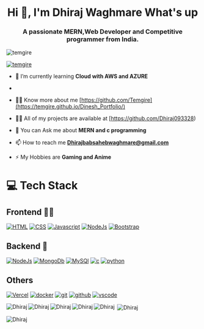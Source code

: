 <h1 align="center">Hi 👋, I'm Dhiraj Waghmare What's up</h1>
<h3 align="center">A passionate MERN,Web Developer and Competitive programmer from India.</h3>

<p align="left"> <img src="https://komarev.com/ghpvc/?username=temgire&label=Profile%20views&color=0e75b6&style=flat" alt="temgire" /> </p>

<p align="left"> <a href="https://github.com/ryo-ma/github-profile-trophy"><img src="https://github-profile-trophy.vercel.app/?username=temgire" alt="temgire" /></a> </p>

- 🌱 I’m currently learning **Cloud with AWS and AZURE**
- 

-  👨‍💻 Know more about me  [https://github.com/Temgire](https://temgire.github.io/Dinesh_Portfolio/)

- 👨‍💻 All of my projects are available at [https://github.com/Dhiraj093328)

- 💬 You can Ask me about **MERN and c programming**

- 📫 How to reach me **Dhirajbabsahebwaghmare@gmail.com**

- ⚡ My Hobbies are **Gaming and Anime**
# 💻 Tech Stack

## Frontend 🧑‍💻

[![HTML](https://skillicons.dev/icons?i=html&perline=3)](https://skillicons.dev)
[![CSS](https://skillicons.dev/icons?i=css&perline=3)](https://skillicons.dev)
[![Javascript](https://skillicons.dev/icons?i=javascript&perline=3)](https://skillicons.dev)
[![NodeJs](https://skillicons.dev/icons?i=nextjs&perline=3)](https://skillicons.dev)
[![Bootstrap](https://skillicons.dev/icons?i=bootstrap&perline=3)](https://skillicons.dev)

## Backend 🤕

[![NodeJs](https://skillicons.dev/icons?i=nodejs&perline=3)](https://skillicons.dev)
[![MongoDb](https://skillicons.dev/icons?i=mongodb&perline=3)](https://skillicons.dev)
[![MySQl](https://skillicons.dev/icons?i=mysql&perline=3)](https://skillicons.dev)
[![c](https://skillicons.dev/icons?i=c&perline=3)](https://skillicons.dev)
[![python](https://skillicons.dev/icons?i=python&perline=3)](https://skillicons.dev)

## Others

[![Vercel](https://skillicons.dev/icons?i=vercel&perine=3)](https://skillicons.dev)
[![docker](https://skillicons.dev/icons?i=docker&perline=3)](https://skillicons.dev)
[![git](https://skillicons.dev/icons?i=git&perline=3)](https://skillicons.dev)
[![github](https://skillicons.dev/icons?i=github&perline=3)](https://skillicons.dev)
[![vscode](https://skillicons.dev/icons?i=vscode&perline=3)](https://skillicons.dev)




<p><img align="left" src="https://github-readme-stats.vercel.app/api/top-langs?username=Dhiraj&show_icons=true&locale=en&layout=compact" alt="Dhiraj" /></p>

<p><img align="left" src="https://github-readme-stats.vercel.app/api/top-langs?username=Dhiraj&show_icons=true&locale=en&layout=compact" alt="Dhiraj" /></p>

<p><img align="left" src="https://github-readme-stats.vercel.app/api/top-langs?username=Dhiraj&show_icons=true&locale=en&layout=compact" alt="Dhiraj" /></p>

<p><img align="left" src="https://github-readme-stats.vercel.app/api/top-langs?username=Dhiraj&show_icons=true&locale=en&layout=compact" alt="Dhiraj" /></p>


<p><img align="left" src="https://github-readme-stats.vercel.app/api/top-langs?username=Dhiraj&show_icons=true&locale=en&layout=compact" alt="Dhiraj" /></p>

<p>&nbsp;<img align="center" src="https://github-readme-stats.vercel.app/api?username=Dhiraj&show_icons=true&locale=en" alt="Dhiraj" /></p>

<p><img align="center" src="https://github-readme-streak-stats.herokuapp.com/?user=Dhiraj&" alt="Dhiraj" /></p>
